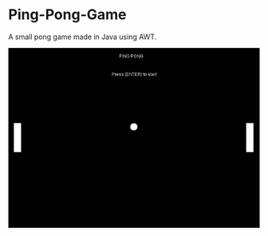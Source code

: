 # Ping-Pong-Game
A small pong game made in Java using AWT.

![Screenshot](https://github.com/Cpt-Price/Ping-Pong-Game/blob/main/pong_game/screenshot.PNG)
